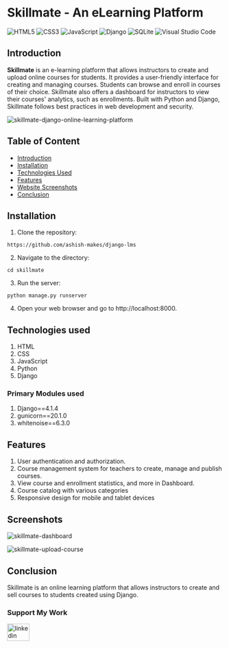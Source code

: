 # Skillmate - An eLearning Platform

![HTML5](https://img.shields.io/badge/html5-%23E34F26.svg?style=for-the-badge&logo=html5&logoColor=white)
![CSS3](https://img.shields.io/badge/css3-%231572B6.svg?style=for-the-badge&logo=css3&logoColor=white)
![JavaScript](https://img.shields.io/badge/javascript-%23323330.svg?style=for-the-badge&logo=javascript&logoColor=%23F7DF1E)
![Django](https://img.shields.io/badge/django-%23092E20.svg?style=for-the-badge&logo=django&logoColor=white)
![SQLite](https://img.shields.io/badge/sqlite-%2307405e.svg?style=for-the-badge&logo=sqlite&logoColor=white)
![Visual Studio Code](https://img.shields.io/badge/Visual%20Studio%20Code-0078d7.svg?style=for-the-badge&logo=visual-studio-code&logoColor=white)

## Introduction
**Skillmate** is an e-learning platform that allows instructors to create and upload online courses for students. It provides a user-friendly interface for creating and managing courses. Students can browse and enroll in courses of their choice. Skillmate also offers a dashboard for instructors to view their courses' analytics, such as enrollments. Built with Python and Django, Skillmate follows best practices in web development and security.

![skillmate-django-online-learning-platform](https://user-images.githubusercontent.com/106135144/227760997-1512e3cc-f02f-4f3c-9a4f-a76dad267ebe.png)

## Table of Content
  * [Introduction](#introduction)
  * [Installation](#installation)
  * [Technologies Used](#technologies-used)
  * [Features](#features)
  * [Website Screenshots](#screenshots)
  * [Conclusion](#conclusion)

## Installation
1. Clone the repository:
```
https://github.com/ashish-makes/django-lms
```
2. Navigate to the directory:
```
cd skillmate
```
3. Run the server:
```
python manage.py runserver
```
4. Open your web browser and go to http://localhost:8000.
  
  
## Technologies used
1. HTML
2. CSS
3. JavaScript
4. Python
5. Django

### Primary Modules used
1. Django==4.1.4
2. gunicorn==20.1.0
3. whitenoise==6.3.0

## Features
1. User authentication and authorization.
2. Course management system for teachers to create, manage and publish courses.
3. View course and enrollment statistics, and more in Dashboard.
4. Course catalog with various categories
5. Responsive design for mobile and tablet devices

## Screenshots
![skillmate-dashboard](https://user-images.githubusercontent.com/106135144/227761162-573aabd7-3c88-4244-ad49-ec7bc68ac290.png)

![skillmate-upload-course](https://user-images.githubusercontent.com/106135144/227761259-bc27aa5f-e06e-482d-8986-ecdf3ac50bf7.png)

## Conclusion
Skillmate is an online learning platform that allows instructors to create and sell courses to students created using Django.

### Support My Work

<div align="left">
  <a href="https://www.linkedin.com/in/ashish-makes/" target="_blank">
    <img src="https://raw.githubusercontent.com/maurodesouza/profile-readme-generator/master/src/assets/icons/social/linkedin/default.svg" width="52" height="40" alt="linkedin logo"  />
  </a>
</div>
